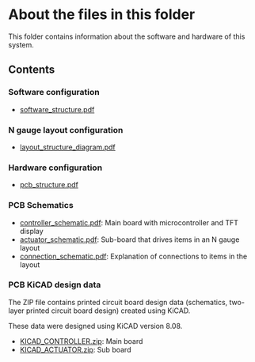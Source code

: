 # About the files in this folder

This folder contains information about the software and hardware of this system.

## Contents

### Software configuration

* [software_structure.pdf](https://github.com/ToshiSoftware/N-Gauge-PICO2W/blob/main/docs/software_structure.pdf)

### N gauge layout configuration

* [layout_structure_diagram.pdf](https://github.com/ToshiSoftware/N-Gauge-PICO2W/blob/main/docs/layout_structure_diagram.pdf)

### Hardware configuration

* [pcb_structure.pdf](https://github.com/ToshiSoftware/N-Gauge-PICO2W/blob/main/docs/pcb_structure.pdf)

### PCB Schematics

* [controller_schematic.pdf](https://github.com/ToshiSoftware/N-Gauge-PICO2W/blob/main/docs/controller_schematic.pdf): Main board with microcontroller and TFT display
* [actuator_schematic.pdf](https://github.com/ToshiSoftware/N-Gauge-PICO2W/blob/main/docs/actuator_schematic.pdf): Sub-board that drives items in an N gauge layout
* [connection_schematic.pdf](https://github.com/ToshiSoftware/N-Gauge-PICO2W/blob/main/docs/connection_schematic.pdf): Explanation of connections to items in the layout

### PCB KiCAD design data

The ZIP file contains printed circuit board design data (schematics, two-layer printed circuit board design) created using KiCAD.

These data were designed using KiCAD version 8.08.

* [KICAD_CONTROLLER.zip](https://github.com/ToshiSoftware/N-Gauge-PICO2W/blob/main/docs/KICAD_CONTROLLER.zip): Main board
* [KICAD_ACTUATOR.zip](https://github.com/ToshiSoftware/N-Gauge-PICO2W/blob/main/docs/KICAD_ACTUATOR.zip): Sub board
